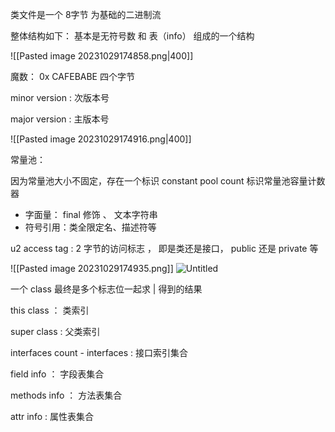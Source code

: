 

类文件是一个 8字节 为基础的二进制流

整体结构如下： 基本是无符号数 和 表（info） 组成的一个结构

![[Pasted image 20231029174858.png|400]]

魔数： 0x CAFEBABE 四个字节

minor version : 次版本号

major version : 主版本号

![[Pasted image 20231029174916.png|400]]

常量池：

因为常量池大小不固定，存在一个标识 constant pool count 标识常量池容量计数器

- 字面量： final 修饰 、 文本字符串
- 符号引用：类全限定名、描述符等

u2 access tag : 2 字节的访问标志 ， 即是类还是接口， public 还是 private 等

![[Pasted image 20231029174935.png]]
![Untitled](https://s3-us-west-2.amazonaws.com/secure.notion-static.com/1bd98566-ba25-4ab9-a495-91d4fd9c9fdc/Untitled.png)

一个 class 最终是多个标志位一起求 | 得到的结果

this class ： 类索引

super class : 父类索引

interfaces count - interfaces : 接口索引集合

field info ： 字段表集合

methods info ： 方法表集合

attr info : 属性表集合
